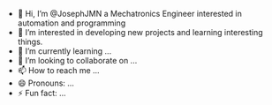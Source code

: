 - 👋 Hi, I’m @JosephJMN a Mechatronics Engineer interested in automation and programming
- 👀 I’m interested in developing new projects and learning interesting things.
- 🌱 I’m currently learning ...
- 💞️ I’m looking to collaborate on ...
- 📫 How to reach me ...
- 😄 Pronouns: ...
- ⚡ Fun fact: ...

<!---
JosephJMN/JosephJMN is a ✨ special ✨ repository because its `README.md` (this file) appears on your GitHub profile.
You can click the Preview link to take a look at your changes.
--->
